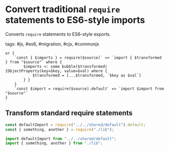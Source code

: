 # Convert traditional `require` statements to ES6-style imports

Converts `require` statements to ES6-style exports.

tags: #js, #es6, #migration, #cjs, #commonjs

```grit
or {
    `const { $imports } = require($source)` => `import { $transformed } from "$source"` where {
        $imports <: some bubble($transformed) {ObjectProperty(key=$key, value=$val) where {
            $transformed = [...$transformed, `$key as $val`]
        } }
    }
    `const $import = require($source).default` => `import $import from "$source"`
}
```

## Transform standard require statements

```js
const defaultImport = require("../../shared/default").default;
const { something, another } = require("./lib");
```

```js
import defaultImport from "../../shared/default";
import { something, another } from "./lib";
```
